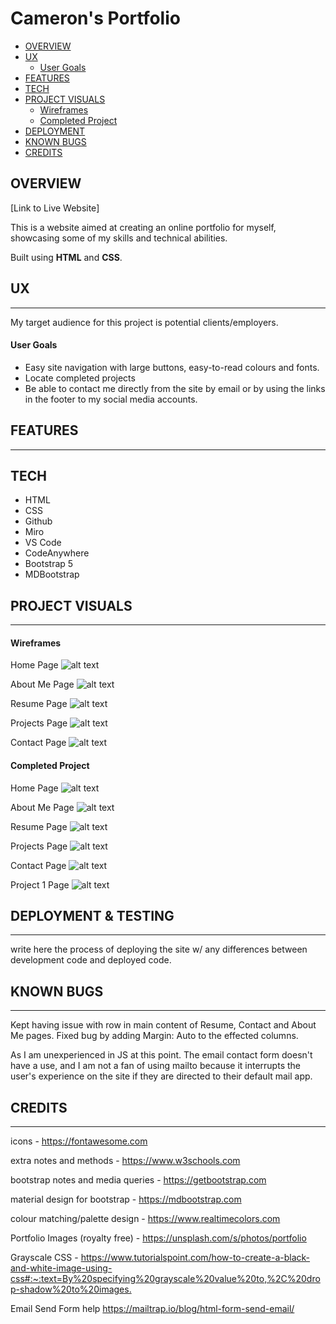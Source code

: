 <!-- omit in toc -->
Cameron's Portfolio
======

- [OVERVIEW](#overview)
- [UX](#ux)
    - [User Goals](#user-goals)
- [FEATURES](#features)
- [TECH](#tech)
- [PROJECT VISUALS](#project-visuals)
    - [Wireframes](#wireframes)
    - [Completed Project](#completed-project)
- [DEPLOYMENT](#deployment)
- [KNOWN BUGS](#known-bugs)
- [CREDITS](#credits)

## OVERVIEW

[Link to Live Website]

This is a website aimed at creating an online portfolio for myself, showcasing some of my skills and technical abilities.

Built using **HTML** and **CSS**.

## UX

----

My target audience for this project is potential clients/employers.

#### User Goals

- Easy site navigation with large buttons, easy-to-read colours and fonts.
- Locate completed projects
- Be able to contact me directly from the site by email or by using the links in the footer to my social media accounts.

## FEATURES

----

## TECH

- HTML
- CSS
- Github
- Miro
- VS Code
- CodeAnywhere
- Bootstrap 5
- MDBootstrap

## PROJECT VISUALS

----

#### Wireframes

Home Page
![alt text](https://github.com/cambboyle/PortfolioProject-1/blob/main/assets/images/readme%20images/HomePage.png "Home Page Wireframe")

About Me Page
![alt text](https://github.com/cambboyle/PortfolioProject-1/blob/main/assets/images/readme%20images/About%20Me.png "About Me Wireframe")

Resume Page
![alt text](https://github.com/cambboyle/PortfolioProject-1/blob/main/assets/images/readme%20images/Resume%20Page.png "Resume Page Wireframe")

Projects Page
![alt text](https://github.com/cambboyle/PortfolioProject-1/blob/main/assets/images/readme%20images/Projects.png "Projects Page Wireframe")

Contact Page
![alt text](https://github.com/cambboyle/PortfolioProject-1/blob/main/assets/images/readme%20images/Contact%20Page.png "Contact Page Wireframe")

#### Completed Project

Home Page
![alt text](https://github.com/cambboyle/PortfolioProject-1/blob/main/assets/images/readme%20images/HomePageFinal.png "Home Page Visual")

About Me Page
![alt text](https://github.com/cambboyle/PortfolioProject-1/blob/main/assets/images/readme%20images/AboutMeFinal.png "About Me Visual")

Resume Page
![alt text](https://github.com/cambboyle/PortfolioProject-1/blob/main/assets/images/readme%20images/ResumeFinal.png "Resume Page Visual")

Projects Page
![alt text]( "example")

Contact Page
![alt text](https://github.com/cambboyle/PortfolioProject-1/blob/main/assets/images/readme%20images/ContactFinal.png "Contact Page Visual")

Project 1 Page
![alt text](https://github.com/cambboyle/PortfolioProject-1/blob/main/assets/images/readme%20images/Project1Final.png "Project 1 Page Visual")

## DEPLOYMENT & TESTING

----

write here the process of deploying the site w/ any differences between development code and deployed code.

## KNOWN BUGS

----

Kept having issue with row in main content of Resume, Contact and About Me pages. Fixed bug by adding Margin: Auto to the effected columns.

As I am unexperienced in JS at this point. The email contact form doesn't have a use, and I am not a fan of using mailto because it interrupts the user's experience on the site if they are directed to their default mail app.

## CREDITS

----


icons - <https://fontawesome.com>

extra notes and methods - <https://www.w3schools.com>

bootstrap notes and media queries - <https://getbootstrap.com>

material design for bootstrap - <https://mdbootstrap.com>

colour matching/palette design - <https://www.realtimecolors.com>

Portfolio Images (royalty free) - <https://unsplash.com/s/photos/portfolio>

Grayscale CSS - <https://www.tutorialspoint.com/how-to-create-a-black-and-white-image-using-css#:~:text=By%20specifying%20grayscale%20value%20to,%2C%20drop-shadow%20to%20images.>

Email Send Form help <https://mailtrap.io/blog/html-form-send-email/>